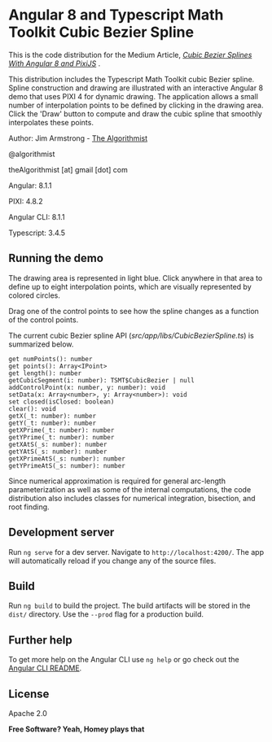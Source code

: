 # Angular 8 and Typescript Math Toolkit Cubic Bezier Spline

This is the code distribution for the Medium Article, _[Cubic Bezier Splines With Angular 8 and PixiJS](https://medium.com/ngconf/cubic-bezier-splines-with-angular-8-and-pixijs-635b876c2473)_ .

This distribution includes the Typescript Math Toolkit cubic Bezier spline.  Spline construction and drawing are illustrated with an interactive Angular 8 demo that uses PIXI 4 for dynamic drawing.  The application allows a small number of interpolation points to be defined by clicking in the drawing area.  Click the 'Draw' button to compute and draw the cubic spline that smoothly interpolates these points.


Author:  Jim Armstrong - [The Algorithmist]

@algorithmist

theAlgorithmist [at] gmail [dot] com

Angular: 8.1.1

PIXI: 4.8.2

Angular CLI: 8.1.1

Typescript: 3.4.5

## Running the demo

The drawing area is represented in light blue.  Click anywhere in that area to define up to eight interpolation points, which are visually represented by colored circles.  

Drag one of the control points to see how the spline changes as a function of the control points.


The current cubic Bezier spline API (_src/app/libs/CubicBezierSpline.ts_) is summarized below.


```
get numPoints(): number
get points(): Array<IPoint>
get length(): number
getCubicSegment(i: number): TSMT$CubicBezier | null
addControlPoint(x: number, y: number): void
setData(x: Array<number>, y: Array<number>): void
set closed(isClosed: boolean)
clear(): void
getX(_t: number): number
getY(_t: number): number
getXPrime(_t: number): number
getYPrime(_t: number): number
getXAtS(_s: number): number
getYAtS(_s: number): number
getXPrimeAtS(_s: number): number
getYPrimeAtS(_s: number): number
```

Since numerical approximation is required for general arc-length parameterization as well as some of the internal computations, the code distribution also includes classes for numerical integration, bisection, and root finding.


## Development server

Run `ng serve` for a dev server. Navigate to `http://localhost:4200/`. The app will automatically reload if you change any of the source files.


## Build

Run `ng build` to build the project. The build artifacts will be stored in the `dist/` directory. Use the `--prod` flag for a production build.


## Further help

To get more help on the Angular CLI use `ng help` or go check out the [Angular CLI README](https://github.com/angular/angular-cli/blob/master/README.md).


License
----

Apache 2.0

**Free Software? Yeah, Homey plays that**

[//]: # (kudos http://stackoverflow.com/questions/4823468/store-comments-in-markdown-syntax)

[The Algorithmist]: <http://algorithmist.net>
